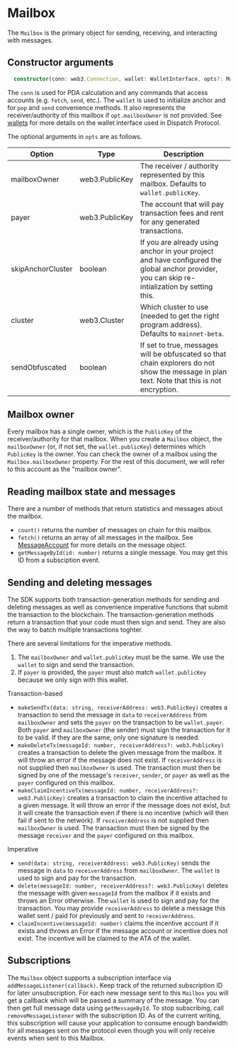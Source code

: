 # Mailbox

The `Mailbox` is the primary object for sending, receiving, and interacting with messages.

## Constructor arguments

```ts
  constructor(conn: web3.Connection, wallet: WalletInterface, opts?: MailboxOpts)
```

The `conn` is used for PDA calculation and any commands that access accounts (e.g. `fetch`, `send`, etc.). The `wallet` is used to initialize anchor and for `pop` and `send` convenience methods. It also represents the receiver/authority of this mailbox if `opt.mailboxOwner` is not provided. See [wallets](./wallets.md) for more details on the wallet interface used in Dispatch Protocol.

The optional arguments in `opts` are as follows.

| Option       | Type           | Description |
| ------------ | -------------- | ----------- |
| mailboxOwner | web3.PublicKey | The receiver / authority represented by this mailbox. Defaults to `wallet.publicKey`. |
| payer        | web3.PublicKey | The account that will pay transaction fees and rent for any generated transactions. |
| skipAnchorCluster | boolean | If you are already using anchor in your project and have configured the global anchor provider, you can skip re-intialization by setting this. |
| cluster      | web3.Cluster   | Which cluster to use (needed to get the right program address). Defaults to `mainnet-beta`. |
| sendObfuscated | boolean      | If set to true, messages will be obfuscated so that chain explorers do not show the message in plan text. Note that this is not encryption. |

## Mailbox owner

Every mailbox has a single owner, which is the `PublicKey` of the receiver/authority for that mailbox. When you create a `Mailbox` object, the `mailboxOwner` (or, if not set, the `wallet.publicKey`) determines which `PublicKey` is the owner. You can check the owner of a mailbox using the `Mailbox.mailboxOwner` property. For the rest of this document, we will refer to this account as the "mailbox owner".

## Reading mailbox state and messages

There are a number of methods that return statistics and messages about the mailbox.

- `count()` returns the number of messages on chain for this mailbox.
- `fetch()` returns an array of all messages in the mailbox. See [MessageAccount](./message.md) for more details on the message object.
- `getMessageById(id: number)` returns a single message. You may get this ID from a subsciption event.

## Sending and deleting messages

The SDK supports both transaction-generation methods for sending and deleting messages as well as convenience imperative functions that submit the transaction to the blockchain. The transaction-generation methods return a transaction that your code must then sign and send. They are also the way to batch multiple transactions toghter.

There are several limitations for the imperative methods.
1. The `mailboxOwner` and `wallet.publicKey` must be the same. We use the `wallet` to sign and send the transaction.
1. If `payer` is provided, the `payer` must also match `wallet.publicKey` because we only sign with this wallet.

Transaction-based
- `makeSendTx(data: string, receiverAddress: web3.PublicKey)` creates a transaction to send the message in `data` to `receiverAddress` from `mailboxOwner` and sets the `payer` on the transaction to be `wallet.payer`. Both `payer` and `mailboxOwner` (the sender) must sign the transaction for it to be valid. If they are the same, only one signature is needed.
- `makeDeleteTx(messageId: number, receiverAddress?: web3.PublicKey)` creates a transaction to delete the given message from the mailbox. It will throw an error if the message does not exist. If `receiverAddress` is not supplied then `mailboxOwner` is used. The transaction must then be signed by one of the message's `receiver`, `sender`, or `payer` as well as the `payer` configured on this mailbox.
- `makeClaimIncentiveTx(messageId: number, receiverAddress?: web3.PublicKey)` creates a transaction to claim the incentive attached to a given message. It will throw an error if the message does not exist, but it will create the transaction even if there is no incentive (which will then fail if sent to the network). If `receiverAddress` is not supplied then `mailboxOwner` is used. The transaction must then be signed by the message `receiver` and the `payer` configured on this mailbox.

Imperative
- `send(data: string, receiverAddress: web3.PublicKey)` sends the message in `data` to `receiverAddress` from `mailboxOwner`. The `wallet` is used to sign and pay for the transaction.
- `delete(messageId: number, receiverAddress?: web3.PublicKey)` deletes the message with given `messageId` from the mailbox if it exists and throws an Error otherwise. The `wallet` is used to sign and pay for the transaction. You may provide `receiverAddress` to delete a message this wallet sent / paid for previously and sent to `receiverAddress`.
- `claimIncentive(messageId: number)` claims the incentive account if it exists and throws an Error if the message account or incentive does not exist. The incentive will be claimed to the ATA of the wallet.

## Subscriptions

The `Mailbox` object supports a subscription interface via `addMessageListener(callback)`. Keep track of the returned subscription ID for later unsubscription. For each new message sent to this `Mailbox` you will get a callback which will be passed a summary of the message. You can then get full message data using `getMessageById`. To stop subscribing, call `removeMessageListener` with the subscription ID. As of the current writing, this subscription will cause your application to consume enough bandwidth for all messages sent on the protocol even though you will only receive events when sent to this Mailbox.
